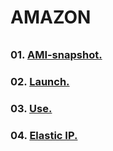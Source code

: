 ###### ######
# AMAZON
###### ######

### 01. [AMI-snapshot.](https://github.com/Nouvellie/amazon-ec2/blob/amazon)
### 02. [Launch.](https://github.com/Nouvellie/amazon-ec2/blob/amazon/launch.md)
### 03. [Use.](https://github.com/Nouvellie/amazon-ec2/blob/amazon/use.md)
### 04. [Elastic IP.]()